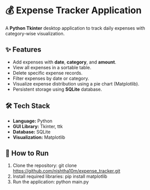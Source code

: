 # 💰 Expense Tracker Application

A **Python Tkinter** desktop application to track daily expenses with category-wise visualization.

## ✨ Features
-  Add expenses with **date**, **category**, and **amount**.
-  View all expenses in a sortable table.
-  Delete specific expense records.
-  Filter expenses by date or category.
-  Visualize expense distribution using a pie chart (Matplotlib).
-  Persistent storage using **SQLite** database.

## 🛠 Tech Stack
- **Language:** Python  
- **GUI Library:** Tkinter, ttk  
- **Database:** SQLite  
- **Visualization:** Matplotlib  

## 🚀 How to Run
1. Clone the repository:
   git clone https://github.com/nishtha10m/expense_tracker.git
2. Install required libraries:
pip install matplotlib
3. Run the application:
python main.py
